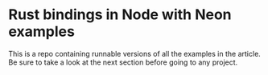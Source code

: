 # Rust bindings in Node with Neon examples

This is a repo containing runnable versions of all the examples in the article. Be sure to take a look at the next section before going to any project.
